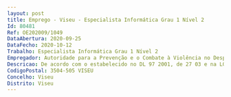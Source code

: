 ```yaml
--- 
layout: post
title: Emprego - Viseu - Especialista Informática Grau 1 Nível 2
Id: 80481
Ref: OE202009/1049
DataAbertura: 2020-09-25
DataFecho: 2020-10-12
Trabalho: Especialista Informática Grau 1 Nível 2
Empregador: Autoridade para a Prevenção e o Combate à Violência no Desporto
Descricao: De acordo com o estabelecido no DL 97 2001, de 27 03 e na LGTFP e ainda em conformidade com estabelecido no mapa de pessoal aprovado, o trabalhador deve prestar o apoio necessário à prossecução das competências previstas na estrutura nuclear ou flexível da APCVD para a correspondente (sub)unidade orgânica, em função da sua área de atividade e grau de complexidade, nomeadamente   Capacidades de administração e configuração de sistemas híbridos (linux, windows, unix), redes (cisco, mikrotik, ubiquiti, Netgear) e vpn's (OpenVPN, cisco ipsec, wireguard)   Experiência em garantia de segurança de redes e cybersegurança  Administração   instalação   configuração de servidores em ambientes virtualizados (VMWare esxi, microsoft hyper v) e de sistemas baseados na cloud (microsoft azure, amazon web services (aws) ou google cloud).  Capacidade de programação (p.e. php, python, js, c, ruby, perl).  Conhecimentos de frameworks (p.e jquery, nodejs, reactjs, angularjs).  Experiência em condução de projetos de desenvolvimento e manutenção evolutiva de sistemas informáticos contemplando  alta segurança dos dados (encriptação), gestão documental e case management, estatística processual, análise da informação e suporte à decisão, geração de documentos estandardizados e desmaterialização, recolha e tratamento de dados geográficos, desenvolvimento e utilização de algoritmos de inteligência artificial aplicados ao suporte à decisão.  Experiência nos domínios de atividades relacionados com gestão de contraordenações e segurança de instalações e pessoas.  Experiência de trabalho em contextos internacionais e capacidade de trabalhar em Inglês.
CodigoPostal: 3504-505 VISEU
Concelho: Viseu
Distrito: Viseu
--- 
```

